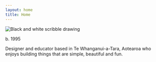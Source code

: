 ```yaml
---
layout: home
title: Home
---
```


![Black and white scribble drawing](/media/image.jpg)

b. 1995

Designer and educator based in Te Whanganui-a-Tara, Aotearoa who enjoys building things that are simple, beautiful and fun.

